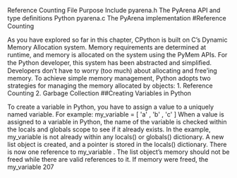 Reference Counting File Purpose Include pyarena.h The PyArena API and type deﬁnitions Python pyarena.c The PyArena implementation 
#Reference Counting 

 As you have explored so far in this chapter, CPython is built on C’s Dynamic Memory Allocation system. Memory requirements are determined at runtime, and memory is allocated on the system using the  PyMem  APIs. For the Python developer, this system has been abstracted and simpliﬁed. Developers don’t have to worry (too much) about allocating and free’ing memory. To achieve simple memory management, Python adopts two strategies for managing the memory allocated by objects: 1. Reference Counting 2. Garbage Collection 
##Creating Variables in Python 

 To create a variable in Python, you have to assign a value to a  uniquely named variable. For example: my_variable  =  [ 'a' ,  'b' ,  'c' ] When a  value  is assigned to a  variable  in Python, the  name  of the variable is checked within the locals and globals scope to see if it already exists. In the example,  my_variable  is not already within any  locals()  or globals()  dictionary. A new  list  object is created, and a pointer is stored in the  locals()  dictionary. There is now one  reference  to my_variable . The list object’s memory should not be freed while there are valid references to it. If memory were freed, the  my_variable 207
